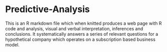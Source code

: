 # Predictive-Analysis

This is an R markdown file which when knitted produces a web page with R code and analysis, visual and verbal interpretation, inferences and conclusions.
It systematically answers a series of relevant questions for a hypothetical company which operates on a subscription based business model.
